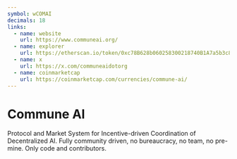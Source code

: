 ```yaml
---
symbol: wCOMAI
decimals: 18
links:
  - name: website
    url: https://www.communeai.org/
  - name: explorer
    url: https://etherscan.io/token/0xc78B628b060258300218740B1A7a5b3c82b3bd9f
  - name: x
    url: https://x.com/communeaidotorg
  - name: coinmarketcap
    url: https://coinmarketcap.com/currencies/commune-ai/
---
```


# Commune AI

Protocol and Market System for Incentive-driven Coordination of Decentralized AI. Fully community driven, no bureaucracy, no team, no pre-mine. Only code and contributors.
